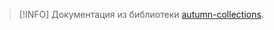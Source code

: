 > [!INFO]
> Документация из библиотеки [autumn-collections](../../autumn-collections/index.md).

<!--@include: @/api/004-autumn-collections/Прилепляемые-коллекции/Карта.md-->
